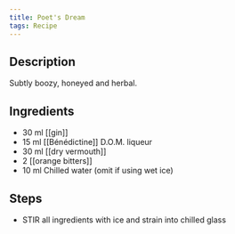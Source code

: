 ```yaml
---
title: Poet's Dream
tags: Recipe
---
```

## Description
Subtly boozy, honeyed and herbal.
## Ingredients
- 30 ml [[gin]] 
- 15 ml [[Bénédictine]] D.O.M. liqueur
- 30 ml [[dry vermouth]] 
- 2 [[orange bitters]] 
- 10 ml Chilled water (omit if using wet ice)
## Steps
- STIR all ingredients with ice and strain into chilled glass